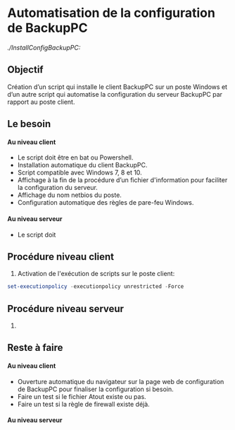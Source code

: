 Automatisation de la configuration de BackupPC
==============================================
*./InstallConfigBackupPC:*

Objectif
--------
Création d’un script qui installe le client BackupPC sur un poste Windows et d’un autre script qui automatise la configuration du serveur BackupPC par rapport au poste client.

Le besoin
---------
#### Au niveau client
* Le script doit être en bat ou Powershell.
* Installation automatique du client BackupPC.
* Script compatible avec Windows 7, 8 et 10.
* Affichage à la fin de la procédure d’un fichier d'information pour faciliter la configuration du serveur.
* Affichage du nom netbios du poste.
* Configuration automatique des règles de pare-feu Windows.

#### Au niveau serveur
* Le script doit 

Procédure niveau client
------------------------
1. Activation de l'exécution de scripts sur le poste client:
```powershell
set-executionpolicy -executionpolicy unrestricted -Force
```

Procédure niveau serveur
------------------------
1. 

Reste à faire
-------------
#### Au niveau client
* Ouverture automatique du navigateur sur la page web de configuration de BackupPC pour finaliser la configuration si besoin.
* Faire un test si le fichier Atout existe ou pas.
* Faire un test si la règle de firewall existe déjà.

#### Au niveau serveur
